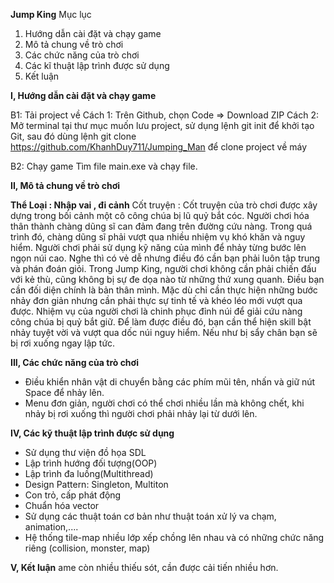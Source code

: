 **Jump King**
Mục lục 
1. Hướng dẫn cài đặt và chạy game
2. Mô tả chung về trò chơi
3. Các chức năng của trò chơi
4. Các kĩ thuật lập trình được sử dụng
5. Kết luận

   
**I, Hướng dẫn cài đặt và chạy game**

B1: Tải project về
Cách 1: Trên Github, chọn Code => Download ZIP
Cách 2: Mở terminal tại thư mục muốn lưu project, sử dụng lệnh git init để khởi tạo Git, sau đó dùng lệnh git clone https://github.com/KhanhDuy711/Jumping_Man để clone project về máy

B2: Chạy game
Tìm file main.exe và chạy file.

**II, Mô tả chung về trò chơi**

   **Thể Loại : Nhập vai , đi cảnh**
   Cốt truyện : Cốt truyện của trò chơi được xây dựng trong bối cảnh một cô công chúa bị lũ quỷ bắt cóc. Người chơi hóa thân thành chàng dũng sĩ can đảm đang trên đường cứu nàng. Trong quá trình đó, chàng dũng sĩ phải vượt qua nhiều nhiệm vụ khó khăn và nguy hiểm.
   Người chơi phải sử dụng kỹ năng của mình để nhảy từng bước lên ngọn núi cao. Nghe thì có vẻ dễ nhưng điều đó cần bạn phải luôn tập trung và phán đoán giỏi.
   Trong Jump King, người chơi không cần phải chiến đấu với kẻ thù, cũng không bị sự đe dọa nào từ những thứ xung quanh. Điều bạn cần đối diện chính là bản thân mình. Mặc dù chỉ cần thực hiện những bước nhảy đơn giản nhưng cần phải thực sự tinh tế và khéo léo mới vượt qua được.
   Nhiệm vụ của người chơi là chinh phục đỉnh núi để giải cứu nàng công chúa bị quỷ bắt giữ. Để làm được điều đó, bạn cần thể hiện skill bật nhảy tuyệt vời và vượt qua dốc núi nguy hiểm. Nếu như bị sẩy chân bạn sẽ bị rơi xuống ngay lập tức.

   
**III, Các chức năng của trò chơi**
  - Điều khiển nhân vật di chuyển bằng các phím mũi tên, nhấn và giữ nút Space để nhảy lên.
  - Menu đơn giản, người chơi có thể chơi nhiều lần mà không chết, khi nhảy bị rơi xuống thì người chơi phải nhảy lại từ dưới lên.

**IV, Các kỹ thuật lập trình được sử dụng**
- Sử dụng thư viện đồ họa SDL
- Lập trình hướng đối tượng(OOP)
- Lập trình đa luồng(Multithread)
- Design Pattern: Singleton, Multiton
- Con trỏ, cấp phát động
- Chuẩn hóa vector
- Sử dụng các thuật toán cơ bản như thuật toán xử lý va chạm, animation,....
- Hệ thống tile-map nhiều lớp xếp chồng lên nhau và có những chức năng riêng (collision, monster, map)

**V, Kết luận**
  ame còn nhiều thiếu sót, cần được cải tiến nhiều hơn.
   
